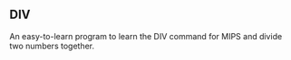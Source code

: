 DIV
---

An easy-to-learn program to learn the DIV command for MIPS and divide two numbers together.
